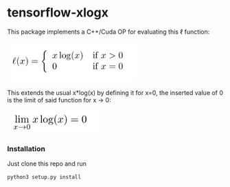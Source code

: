 # tensorflow-xlogx
This package implements a C++/Cuda OP for evaluating this &#8467; function:

<img src="https://raw.githubusercontent.com/dwd31415/tensorflow-xlogx/master/formulas/formula_ell.png" width="300">

This extends the usual x*log(x) by defining it for x=0, the inserted value of 0 is the limit of said function for x -> 0:

 <img src="https://raw.githubusercontent.com/dwd31415/tensorflow-xlogx/master/formulas/limit.png" width="210">

### Installation 
Just clone this repo and run 
```
python3 setup.py install
```

